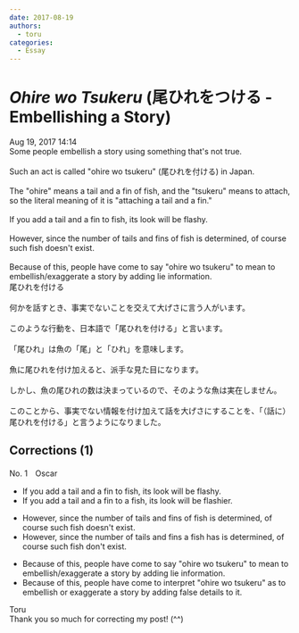 ```yaml
---
date: 2017-08-19
authors:
  - toru
categories:
  - Essay
---
```


<h1 id="subject_show"><strong><em>Ohire wo Tsukeru</strong></em> (尾ひれをつける - Embellishing a Story)</h1>
<div class="date">Aug 19, 2017 14:14</div>
<div id="post"><div id="body_show_ori">
Some people embellish a story using something that's not true.<br/><br/>Such an act is called "ohire wo tsukeru" (尾ひれを付ける) in Japan.<br/><br/>The "ohire" means a tail and a fin of fish, and the "tsukeru" means to attach, so the literal meaning of it is "attaching a tail and a fin."<br/><br/>If you add a tail and a fin to fish, its look will be flashy.<br/><br/>However, since the number of tails and fins of fish is determined, of course such fish doesn't exist.<br/><br/>Because of this, people have come to say "ohire wo tsukeru" to mean to embellish/exaggerate a story by adding lie  information.
</div></div>

<!-- more -->

<div id="post_ja"><div id="body_show_mo">
尾ひれを付ける<br/><br/>何かを話すとき、事実でないことを交えて大げさに言う人がいます。<br/><br/>このような行動を、日本語で「尾ひれを付ける」と言います。<br/><br/>「尾ひれ」は魚の「尾」と「ひれ」を意味します。<br/><br/>魚に尾ひれを付け加えると、派手な見た目になります。<br/><br/>しかし、魚の尾ひれの数は決まっているので、そのような魚は実在しません。<br/><br/>このことから、事実でない情報を付け加えて話を大げさにすることを、「（話に）尾ひれを付ける」と言うようになりました。
</div></div>

## Corrections (1)
<div id="block"><div class="first_name"> No. 1　<span class="just_name">Oscar</span></div><div id="block2">
<ul class="correction_field">
<li class="incorrect">If you add a tail and a fin to fish, its look will be flashy.</li>
<li class="corrected correct">
If you add a tail and a fin to a fish, its look will be flashier.
</li>
</ul>
<ul class="correction_field">
<li class="incorrect">However, since the number of tails and fins of fish is determined, of course such fish doesn't exist.</li>
<li class="corrected correct">
However, since the number of tails and fins a fish has is determined, of course such fish don't exist.
</li>
</ul>
<ul class="correction_field">
<li class="incorrect">Because of this, people have come to say "ohire wo tsukeru" to mean to embellish/exaggerate a story by adding lie  information.</li>
<li class="corrected correct">
Because of this, people have come to interpret "ohire wo tsukeru" as to embellish or exaggerate a story by adding false details to it.
</li>
</ul>
</div><div class="name"><span class="just_name">Toru</span><br>
Thank you so much for correcting my post! (^^)
</div>
</div>
